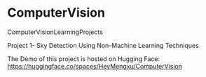 # ComputerVision
ComputerVisionLearningProjects

Project 1- Sky Detection Using Non-Machine Learning Techniques

The Demo of this project is hosted on Hugging Face:
https://huggingface.co/spaces/HeyMengxu/ComputerVision
